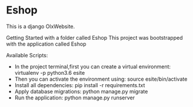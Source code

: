 # Eshop

This is a django OlxWebsite.

Getting Started with  a folder called Eshop
This project was bootstrapped with the application called Eshop

Available Scripts:

* In the project terminal,first you can create a virtual environment:
               virtualenv -p python3.6 esite
* Then you can activate the environment using:
               source esite/bin/activate
* Install all dependencies:
               pip install -r requirements.txt 
* Apply database migrations:
               python manage.py migrate
* Run the application:
               python manage.py runserver